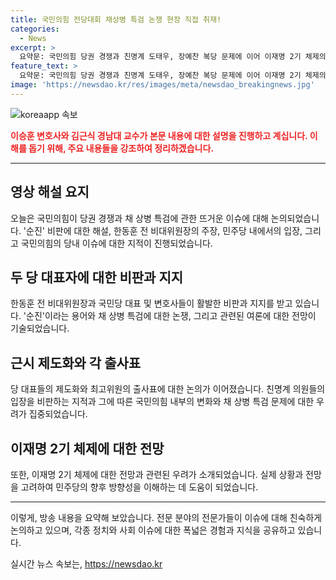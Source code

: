 ```yaml
---
title: 국민의힘 전당대회 채상병 특검 논쟁 현장 직접 취재!
categories:
  - News
excerpt: >
  요약문: 국민의힘 당권 경쟁과 친명계 도태우, 장예찬 복당 문제에 이어 이재명 2기 체제의 논란까지 뜨겁게 논의되고 있는 상황. 전체론가들은 간 철판 정치의 시작을 보여주며 대선과 지방선거를 준비한다는 메시지로 내세우고 있는데, 친명계에 대한 우려와 논란 역시 존재하고 있음을 알려주고 있습니다.
feature_text: >
  요약문: 국민의힘 당권 경쟁과 친명계 도태우, 장예찬 복당 문제에 이어 이재명 2기 체제의 논란까지 뜨겁게 논의되고 있는 상황. 전체론가들은 간 철판 정치의 시작을 보여주며 대선과 지방선거를 준비한다는 메시지로 내세우고 있는데, 친명계에 대한 우려와 논란 역시 존재하고 있음을 알려주고 있습니다.
image: 'https://newsdao.kr/res/images/meta/newsdao_breakingnews.jpg'
---
```


<p><img src="https://newsdao.kr/res/images/meta/newsdao_breakingnews.jpg" alt="koreaapp 속보" /></p>

<p><b><span style="color: #ee2323;">이승훈 변호사와 김근식 경남대 교수가 본문 내용에 대한 설명을 진행하고 계십니다. 이해를 돕기 위해, 주요 내용들을 강조하여 정리하겠습니다.</span></b></p>

<hr />

<h2 data-ke-size="size26">영상 해설 요지</h2>

<p data-ke-size="size16">오늘은 국민의힘이 당권 경쟁과 채 상병 특검에 관한 뜨거운 이슈에 대해 논의되었습니다. '순진' 비판에 대한 해설, 한동훈 전 비대위원장의 주장, 민주당 내에서의 입장, 그리고 국민의힘의 당내 이슈에 대한 지적이 진행되었습니다.</p>

<h2 data-ke-size="size26">두 당 대표자에 대한 비판과 지지</h2>

<p data-ke-size="size16">한동훈 전 비대위원장과 국민당 대표 및 변호사들이 활발한 비판과 지지를 받고 있습니다. '순진'이라는 용어와 채 상병 특검에 대한 논쟁, 그리고 관련된 여론에 대한 전망이 기술되었습니다.</p>

<h2 data-ke-size="size26">근시 제도화와 각 출사표</h2>

<p data-ke-size="size16">당 대표들의 제도화와 최고위원의 출사표에 대한 논의가 이어졌습니다. 친명계 의원들의 입장을 비판하는 지적과 그에 따른 국민의힘 내부의 변화와 채 상병 특검 문제에 대한 우려가 집중되었습니다.</p>

<h2 data-ke-size="size26">이재명 2기 체제에 대한 전망</h2>

<p data-ke-size="size16">또한, 이재명 2기 체제에 대한 전망과 관련된 우려가 소개되었습니다. 실제 상황과 전망을 고려하여 민주당의 향후 방향성을 이해하는 데 도움이 되었습니다.</p>

<hr />

<p>이렇게, 방송 내용을 요약해 보았습니다. 전문 분야의 전문가들이 이슈에 대해 친숙하게 논의하고 있으며, 각종 정치와 사회 이슈에 대한 폭넓은 경험과 지식을 공유하고 있습니다.</p>
실시간 뉴스 속보는, <a href="https://newsdao.kr" rel="dofollow">https://newsdao.kr</a>


